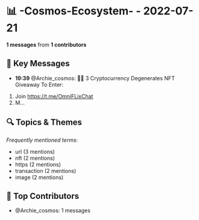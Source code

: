 # 📊 -Cosmos-Ecosystem- - 2022-07-21
**1 messages** from **1 contributors**

## 💬 Key Messages
- **19:39** @Archie_cosmos: 💝🌈 3 Cryptocurrency Degenerates  NFT Giveaway 
To Enter:
1. Join https://t.me/OmniFLixChat  
2. M...

## 🔍 Topics & Themes
*Frequently mentioned terms:*
- url (3 mentions)
- nft (2 mentions)
- https (2 mentions)
- transaction (2 mentions)
- image (2 mentions)

## 👥 Top Contributors
- @Archie_cosmos: 1 messages